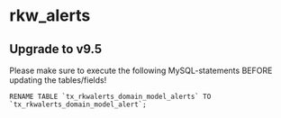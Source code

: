 # rkw_alerts
## Upgrade to v9.5
Please make sure to execute the following MySQL-statements BEFORE updating the tables/fields!
```
RENAME TABLE `tx_rkwalerts_domain_model_alerts` TO `tx_rkwalerts_domain_model_alert`;
```
